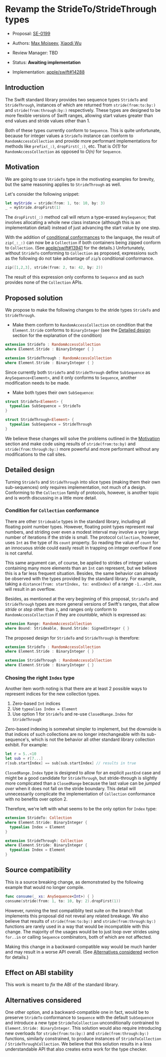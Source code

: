 # Revamp the StrideTo/StrideThrough types

* Proposal: [SE-0199](0199-strides-revamp.md)
* Authors: [Max Moiseev](https://github.com/moiseev), [Xiaodi Wu](https://github.com/xwu)
* Review Manager: TBD
* Status: **Awaiting implementation**

* Implementation: [apple/swift#14288](https://github.com/apple/swift/pull/14288)

<!--

* Decision Notes: [Rationale](https://lists.swift.org/pipermail/swift-evolution/), [Additional Commentary](https://lists.swift.org/pipermail/swift-evolution/)
* Bugs: [SR-NNNN](https://bugs.swift.org/browse/SR-NNNN), [SR-MMMM](https://bugs.swift.org/browse/SR-MMMM)
* Previous Revision: [1](https://github.com/apple/swift-evolution/blob/...commit-ID.../proposals/NNNN-filename.md)
* Previous Proposal: [SE-XXXX](XXXX-filename.md)

-->

## Introduction

The Swift standard library provides two sequence types `StrideTo` and
`StrideThrough`, instances of which are returned from `stride(from:to:by:)` and
`stride(from:through:by:)` respectively. These types are designed to be more
flexible versions of Swift ranges, allowing start values greater than end values
and stride values other than 1.

Both of these types currently conform to `Sequence`. This is quite unfortunate,
because for integer values a `StrideTo` instance can conform to
`RandomAccessCollection` and provide more performant implementations for methods
like `prefix(_:)`, `dropFirst(_:)`, etc. That is *O(1)* for
`RandomAccessCollection` as opposed to *O(n)* for `Sequence`.

## Motivation

We are going to use `StrideTo` type in the motivating examples for brevity, but
the same reasoning applies to `StrideThrough` as well.

Let's consider the following snippet:

```swift
let myStride = stride(from: 1, to: 10, by: 3)
_ = myStride.dropFirst(1)
```

The `dropFirst(_:)` method call will return a type-erased `AnySequence`; that
involves allocating a whole new class instance (although this is an
implementation detail) instead of just advancing the start value by one step.

With the addition of [conditional conformances][1] to the language, the result
of `zip(_:_:)` can now be a `Collection` if both containers being zipped conform
to `Collection`. (See
[apple/swift#13941](https://github.com/apple/swift/pull/13941) for the details.)
Unfortunately, without `StrideTo` conforming to `Collection` as proposed,
expressions such as the following do not take advantage of `zip`’s conditional
conformance.

```swift
zip([1,2,3], stride(from: 2, to: 42, by: 2))
```

The result of this expression only conforms to `Sequence` and as such provides
none of the `Collection` APIs.

## Proposed solution

We propose to make the following changes to the stride types `StrideTo` and
`StrideThrough`.

* Make them conform to `RandomAccessCollection` on condition that the
  `Element.Stride` conforms to `BinaryInteger` (see the [Detailed design](#detailed-design) section for the explanation of the condition)

```swift
extension StrideTo : RandomAccessCollection
where Element.Stride : BinaryInteger { }

extension StrideThrough : RandomAccessCollection
where Element.Stride : BinaryInteger { }
```

Since currently both `StrideTo` and `StrideThrough` define `SubSequence` as `AnySequence<Element>`, and it only conforms to `Sequence`, another modification needs to be made.

* Make both types their own `SubSequence`:

```swift
struct StrideTo<Element> {
  typealias SubSequence = StrideTo
}

struct StrideThrough<Element> {
  typealias SubSequence = StrideThrough
}
```

We believe these changes will solve the problems outlined in the
[Motivation](#motivation) section and make code using results of
`stride(from:to:by)` and `stride(from:through:by:)` more powerful and more
performant without any modifications to the call sites.

## Detailed design

Turning `StrideTo` and `StrideThrough` into slice types (making them their own
sub-sequences) only requires implementation, not much of a design. Conforming to
the `Collection` family of protocols, however, is another topic and is worth
discussing in a little more detail.

### Condition for `Collection` conformance

There are other `Strideable` types in the standard library, including all
floating point number types. However, floating point types represent real
numbers, and striding over even a modest interval may involve a very large
number of iterations if the stride is small. The protocol `Collection`, however,
uses `Int` as the type of its `count` property. So reading the value of `count`
for an innocuous stride could easily result in trapping on integer overflow if
one is not careful.

This same argument can, of course, be applied to strides of integer values
containing many more elements than an `Int` can represent, but we believe this
is a far less frequent situation. Besides, the same behavior can already be
observed with the types provided by the standard library. For example, taking a
`distance(from: startIndex, to: endIndex)` of a range `-1..<Int.max` will result
in an overflow.

Besides, as mentioned at the very beginning of this proposal, `StrideTo` and
`StrideThrough` types are more general versions of Swift's ranges, that allow
*stride* or *step* other than `1`, and ranges only conform to
`RandomAccessCollection` if they are *countable*, which is expressed as:

```swift
extension Range: RandomAccessCollection
where Bound: Strideable, Bound.Stride: SignedInteger { }
```

The proposed design for `StrideTo` and `StrideThrough` is therefore:

```swift
extension StrideTo : RandomAccessCollection
where Element.Stride : BinaryInteger { }

extension StrideThrough : RandomAccessCollection
where Element.Stride : BinaryInteger { }
```

### Chosing the right `Index` type

Another item worth noting is that there are at least 2 possible ways to
represent indices for the new collection types.

 1) Zero-based `Int` indices
 2) Use `typealias Index = Element`
 3) Use option 1 for `StrideTo` and re-use `ClosedRange.Index` for `StrideThrough`

Zero-based indexing is somewhat simpler to implement, but the downside is that
indices of such collections are no longer intechangeable with its sub-sequence's,
which is not the behavior all other standard library collection exhibit. For
example:

```swift
let r = 5..<10
let sub = r[7...]
r[sub.startIndex] == sub[sub.startIndex] // results in true
```

`ClosedRange.Index` type is designed to allow for an explicit `pastEnd` case
and might be a good candidate for `StrideThrough`, but stride-through is
slightly more complicated than a `ClosedRange` because the last value can be
*jumped over* when it does not fall on the stride boundary. This detail will
unnecessarily complicate the implementation of `Collection` conformance with no
benefits over option 2.

Therefore, we're left with what seems to be the only option for `Index` type:

```swift
extension StrideTo: Collection
where Element.Stride: BinaryInteger {
  typealias Index = Element
}

extension StrideThrough: Collection
where Element.Stride: BinaryInteger {
  typealias Index = Element
}
```

## Source compatibility

This is a source breaking change, as demonstrated by the following example that
would no longer compile.

```swift
func consume(_ xs: AnySequence<Int>) { }
consume(stride(from: 1, to: 10, by: 2).dropFirst(1))
```

However, running the test compatiblity test suite on the branch that implements
this proposal did not reveal any related breakage. We also believe that results
of `stride(from:to:by:)` and `stride(from:through:by:)` functions are rarely
used in a way that would be incompatible with this change. The majority of the
usages would be to just loop over strides using `for..in` or calling `Sequence`
combinators, both of which are not affected.

Making this change in a backward-compatible way would be much harder and may
result in a worse API overall. (See [Alternatives
considered](#alternatives-considered) section for details.)

## Effect on ABI stability

This work is meant to *fix* the ABI of the standard library.

## Alternatives considered

One other option, and a backward-compatible one in fact, would be to preserve
`StrideTo` conformance to `Sequence` with the default `SubSequence` and
introduce a new type `StrideToCollection` unconditionally contrained to
`Element.Stride: BinaryInteger`. This solution would also require introducing
new overloads for `stride(from:to:by:)` and `stride(from:through:by:)`
functions, similarly constrained, to produce instances of `StrideToCollection` /
`StrideThroughCollection`. We believe that this solution results in a less
understandable API that also creates extra work for the type checker.

[1]: https://github.com/apple/swift-evolution/blob/master/proposals/0143-conditional-conformances.md
